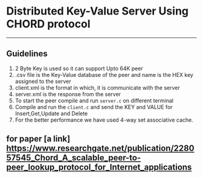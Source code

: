 # Distributed Key-Value Server Using CHORD protocol
****************************************************

## Guidelines
1. 2 Byte Key is used so it can support Upto 64K peer
2. .csv file is the Key-Value database of the peer and name is the HEX key assigned to the server
3. client.xml is the format in which, it is communicate with the server
4. server.xml is the response from the server
5. To start the peer compile and run `server.c` on different terminal
6. Compile and run the `client.c` and send the KEY and VALUE for Insert,Get,Update and Delete
7. For the better performance we have used 4-way set associative cache.

## for paper [a link] https://www.researchgate.net/publication/228057545_Chord_A_scalable_peer-to-peer_lookup_protocol_for_Internet_applications